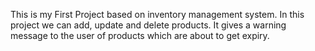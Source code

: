 This  is my First Project based on inventory management system.
In this project we can add, update and delete products.
It gives a warning message to the user of products which are about to get expiry.
